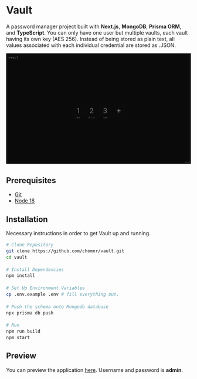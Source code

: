 # Vault
A password manager project built with <b>Next.js</b>, <b>MongoDB</b>, <b>Prisma ORM</b>, and <b>TypeScript</b>. You can only have one user but multiple vaults, each vault having its own key (AES 256). Instead of being stored as plain text, all values associated with each individual credential are stored as .JSON.
<div align="center"> <img src="./docs/img/main_2.png"> </div>

## Prerequisites
* [Git](https://git-scm.com/downloads)
* [Node 18](https://nodejs.org/download/release/latest-v18.x/)

## Installation
Necessary instructions in order to get Vault up and running.
```sh
# Clone Repository
git clone https://github.com/chomnr/vault.git
cd vault

# Install Dependencies
npm install

# Set Up Environment Variables
cp .env.example .env # fill everything out.

# Push the schema onto Mongodb database
npx prisma db push

# Run 
npm run build
npm start   
```

## Preview
You can preview the application [here](https://vault.pointless.ai/). Username and password is <b>admin</b>.